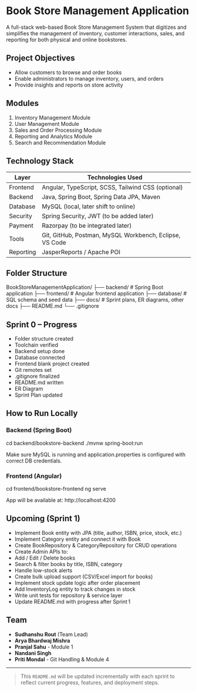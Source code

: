 # Book Store Management Application

A full-stack web-based Book Store Management System that digitizes and simplifies the management of inventory, customer interactions, sales, and reporting for both physical and online bookstores.

## Project Objectives

- Allow customers to browse and order books
- Enable administrators to manage inventory, users, and orders
- Provide insights and reports on store activity

## Modules

1. Inventory Management Module  
2. User Management Module  
3. Sales and Order Processing Module  
4. Reporting and Analytics Module  
5. Search and Recommendation Module

## Technology Stack

| Layer      | Technologies Used                                       |
|------------|---------------------------------------------------------|
| Frontend   | Angular, TypeScript, SCSS, Tailwind CSS (optional)      |
| Backend    | Java, Spring Boot, Spring Data JPA, Maven               |
| Database   | MySQL (local, later shift to online)                    |
| Security   | Spring Security, JWT (to be added later)                |
| Payment    | Razorpay (to be integrated later)                       |
| Tools      | Git, GitHub, Postman, MySQL Workbench, Eclipse, VS Code |
| Reporting  | JasperReports / Apache POI                              |

## Folder Structure

BookStoreManagementApplication/
├── backend/ # Spring Boot application
├── frontend/ # Angular frontend application
├── database/ # SQL schema and seed data
├── docs/ # Sprint plans, ER diagrams, other docs
├── README.md
└── .gitignore

## Sprint 0 – Progress

- Folder structure created
- Toolchain verified
- Backend setup done
- Database connected
- Frontend blank project created
- Git remotes set
- .gitignore finalized
- README.md written
- ER Diagram
- Sprint Plan updated

## How to Run Locally

### Backend (Spring Boot)

cd backend/bookstore-backend
./mvnw spring-boot:run


Make sure MySQL is running and application.properties is configured with correct DB credentials.

### Frontend (Angular)

cd frontend/bookstore-frontend
ng serve


App will be available at: http://localhost:4200


## Upcoming (Sprint 1)

- Implement Book entity with JPA (title, author, ISBN, price, stock, etc.)
- Implement Category entity and connect it with Book
- Create BookRepository & CategoryRepository for CRUD operations
- Create Admin APIs to:
- Add / Edit / Delete books
- Search & filter books by title, ISBN, category
- Handle low-stock alerts
- Create bulk upload support (CSV/Excel import for books)
- Implement stock update logic after order placement
- Add InventoryLog entity to track changes in stock
- Write unit tests for repository & service layer
- Update README.md with progress after Sprint 1


## Team

- **Sudhanshu Rout** (Team Lead)
- **Arya Bhardwaj Mishra**
- **Pranjal Sahu** - Module 1
- **Nandani Singh**
- **Priti Mondal** - Git Handling & Module 4

---

> This `README.md` will be updated incrementally with each sprint to reflect current progress, features, and deployment steps.
